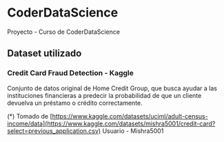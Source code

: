 # CoderDataScience
Proyecto - Curso de CoderDataScience

## Dataset utilizado 

### Credit Card Fraud Detection - Kaggle

Conjunto de datos original de Home Credit Group, que busca ayudar a las instituciones financieras a predecir la probabilidad de que un cliente devuelva un préstamo o crédito correctamente.

(*) Tomado de [https://www.kaggle.com/datasets/uciml/adult-census-income/data](https://www.kaggle.com/datasets/mishra5001/credit-card?select=previous_application.csv) Usuario - Mishra5001

